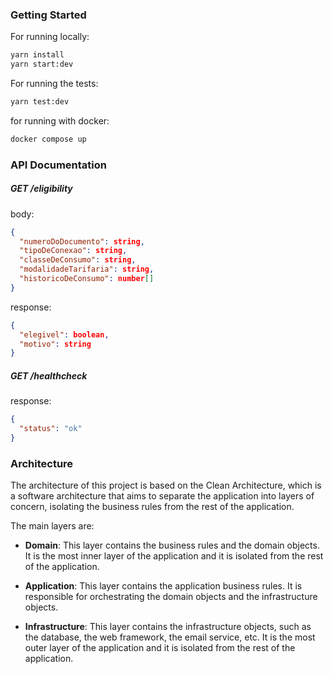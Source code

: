 ### Getting Started

For running locally:

```bash
yarn install
yarn start:dev
```

For running the tests:

```bash
yarn test:dev
```

for running with docker:

```bash
docker compose up
```

### API Documentation

##### GET /eligibility

body:

```json
{
  "numeroDoDocumento": string,
  "tipoDeConexao": string,
  "classeDeConsumo": string,
  "modalidadeTarifaria": string,
  "historicoDeConsumo": number[]
}
```

response:

```json
{
  "elegivel": boolean,
  "motivo": string
}
```

##### GET /healthcheck

response:

```json
{
  "status": "ok"
}
```

### Architecture

The architecture of this project is based on the Clean Architecture, which is a software architecture that aims to separate the application into layers of concern, isolating the business rules from the rest of the application.

The main layers are:

- **Domain**: This layer contains the business rules and the domain objects. It is the most inner layer of the application and it is isolated from the rest of the application.

- **Application**: This layer contains the application business rules. It is responsible for orchestrating the domain objects and the infrastructure objects.

- **Infrastructure**: This layer contains the infrastructure objects, such as the database, the web framework, the email service, etc. It is the most outer layer of the application and it is isolated from the rest of the application.
